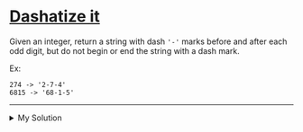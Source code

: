 # [Dashatize it](https://www.codewars.com/kata/58223370aef9fc03fd000071)

Given an integer, return a string with dash `'-'` marks before and after each odd digit, but do not begin or end the string with a dash mark.

Ex:

    274 -> '2-7-4'
    6815 -> '68-1-5'

---

<details><summary>My Solution</summary>

```js
function dashatize(num) {
  return num
    .toString()
    .replace(/[13579]/g, v => `-${v}-`)
    .replace(/--/g, '-')
    .replace(/^-|-$/g, '')
}
```

</details>
